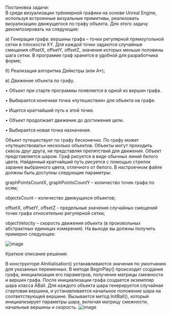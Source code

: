 Постановка задачи:  
В среде визуализации трёхмерной графики на основе Unreal Engine, используя встроенные визуальные примитивы, реализовать 
визуализацию движущегося по графу объекта. 
Для этого задачу декомпозировать на следующие: 

а) Генерация графа: вершины графа – точки регулярной 
прямоугольной сетки в плоскости XY. Для каждой точки задаются 
случайные смещения offsetX, offsetY, offsetZ, значения которых меньше 
половины шага сетки. В программе граф хранится в удобной для 
разработчика форме; 

б) Реализация алгоритма Дейкстры (или A*); 

в) Движение объекта по графу.  

• Объект при старте программы появляется в одной из вершин 
графа.

• Выбирается конечная точка «путешествия» для объекта на графе.

• Ищется кратчайший путь к этой точке.

• Объект продолжает движение до достижения цели.

• Выбирается новая точка назначения.

Объект путешествует по графу бесконечно. 
По графу может «путешествовать» несколько объектов. Объекты могут проходить сквозь друг друга, не представляя препятствий для движения. Объект представляется шаром. Граф рисуется в виде обычных линий белого цвета. Найденный кратчайший путь рисуется с помощью стрелок заранее выбранного цвета, отличного от белого. В настроечном файле должны быть доступны следующие параметры: 

graphPointsCountX, graphPointsCountY – количество точек графа по осям; 

objectsCount – количество движущихся объектов; 

offsetX, offsetY, offsetZ - предельные значения случайных смещений точек графа относительно регулярной сетки; 

objectVelocity – скорость движения объекта (в произвольных абстрактных единицах измерения). 
На выходе вы должны получить примерно следующее: 

![image](https://github.com/user-attachments/assets/b0908925-3a64-46f1-903d-1b32720b28b9)

Краткое описание решения:

В конструкторе AInitialisation() устанавливаются значения по умолчанию для указанных переменных. В методе BeginPlay() происходит создание графа, инициализация его параметров, получение матрицы смежности и вершин графа. После инициализации графа создается экземпляр шара класса ABall. Для каждого объекта шара генерируется случайная стартовая вершина, и устанавливается начальное положение шара на соответствующей вершине. Вызывается метод InitBall(), который инициализирует параметры шара, включая матрицу смежности, начальные вершины и скорость.
![image](https://github.com/user-attachments/assets/7934e1ee-874d-4185-b6f6-5f679298a01d)

